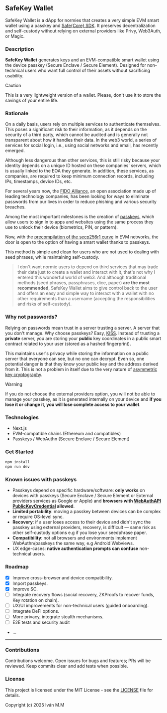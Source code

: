 ## SafeKey Wallet

SafeKey Wallet is a dApp for normies that creates a very simple EVM smart wallet using a passkey and [Safe{Core} SDK](https://github.com/safe-global/safe-core-sdk). It preserves decentralization and self-custody without relying on external providers like Privy, Web3Auth, or Magic.

### Description
**SafeKey Wallet** generates keys and an EVM-compatible smart wallet using the device passkey (Secure Enclave / Secure Element). Designed for non-technical users who want full control of their assets without sacrificing usability.

> [!CAUTION]
> This is a very lightweight version of a wallet. Please, don't use it to store the savings of your entire life.

### Rationale

On a daily basis, users rely on multiple services to authenticate themselves. This poses a significant risk to their information, as it depends on the security of a third party, which cannot be audited and is generally not transparent about how it handles their data. In the web3 world, a series of services for social login, i.e., using social networks and email, has recently emerged.

Although less dangerous than other services, this is still risky because your identity depends on a unique ID hosted on these companies' servers, which is usually linked to the EOA they generate. In addition, these services, as companies, are required to keep minimum connection records, including IPs, timestamps, device IDs, etc.

For several years now, the [FIDO Alliance](https://fidoalliance.org/overview/), an open association made up of leading technology companies, has been looking for ways to eliminate passwords from our lives in order to reduce phishing and various security breaches.

Among the most important milestones is the creation of [passkeys](https://fidoalliance.org/passkeys/), which allow users to sign in to apps and websites using the same process they use to unlock their device (biometrics, PIN, or pattern).

Now, with the [precompilation of the secp256r1 curve](https://eips.ethereum.org/EIPS/eip-7951) in EVM networks, the door is open to the option of having a smart wallet thanks to passkeys.

This method is simple and clean for users who are not used to dealing with seed phrases, while maintaining self-custody.

> I don't want normie users to depend on third services that may trade their data just to create a wallet and interact with it, that's not why I entered this wonderful world of web3. And although traditional methods (seed phrases, passphrases, dice, paper) **are the most recommended**, SafeKey Wallet aims to give control back to the user and offers an easy and simple way to interact with a wallet with no other requirements than a username (accepting the responsibilities and risks of self-custody).

### Why not passwords?
Relying on passwords mean trust in a server trusting a server. A server that you don't manage. Why choose passkeys? Easy, [KISS](https://en.wikipedia.org/wiki/KISS_principle). Instead of trusting a **private** server, you are storing your **public** key coordinates in a public smart contract related to your user (stored as a hashed fingerprint).

This maintains user's privacy while storing the information on a public server that everyone can see, but no one can decrypt. Even so, one potential danger is that they know your public key and the address derived from it. This is not a problem in itself due to the very nature of [asymmetric key cryptography](https://en.wikipedia.org/wiki/Public-key_cryptography).

> [!WARNING]
> If you do not choose the external providers option, you will not be able to manage your passkey, as it is generated internally on your device and **if you lose it or change it, you will lose complete access to your wallet**.

### Technologies
- Next.js
- EVM-compatible chains (Ethereum and compatibles)
- Passkeys / WebAuthn (Secure Enclave / Secure Element)

### Get Started
```bash
npm install
npm run dev
```

### Known issues with passkeys
- Passkeys depend on specific hardware/software: **only works** on devices with passkeys (Secure Enclave / Secure Element or External providers services as Google or Apple) and **browsers with [WebAuthAPI PublicKeyCredential](https://developer.mozilla.org/en-US/docs/Web/API/PublicKeyCredential) allowed**.
- **Limited portability**: moving a passkey between devices can be complex or require OS-level sync.
- **Recovery**: if a user loses access to their device and didn't sync the passkey using external providers, recovery, is difficult — same risk as other self-custody options e.g if you lose your seedphrase paper.
- **Compatibility**: not all browsers and environments implement WebAuthn/passkeys the same way, e.g Android Webviews.
- UX edge-cases: **native authentication prompts can confuse** non-technical users.

### Roadmap
- [X] Improve cross-browser and device compatibility.
- [X] Import passkeys.
- [X] Improve SC.
- [ ] Integrate recovery flows (social recovery, ZKProofs to recover funds, Key rotation on chain).
- [ ] UX/UI improvements for non-technical users (guided onboarding).
- [ ] Integrate DeFi options.
- [ ] More privacy, integrate stealth mechanisms.
- [ ] E2E tests and security audit
- ...

---

### Contributions
Contributions welcome. Open issues for bugs and features; PRs will be reviewed. Keep commits clear and add tests when possible.

### License
This project is licensed under the MIT License - see the [LICENSE](LICENSE) file for details.

Copyright (c) 2025 Iván M.M
